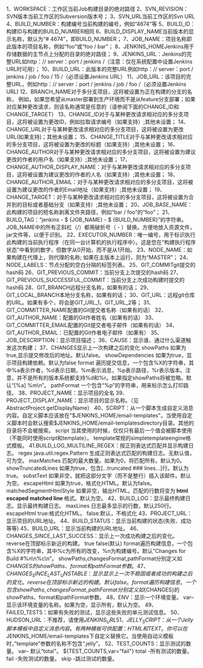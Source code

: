 1、WORKSPACE：工作区当前Job构建目录的绝对路径
2、SVN_REVISION：SVN版本当前工作区的Subversion版本号；
3、SVN_URL当前工作区的Svn URL
4、BUILD_NUMBER：构建编号当前构建的编号，例如“4674”等
5、BUILD_ID：构建ID与构建的BUILD_NUMBER相同
6、BUILD_DISPLAY_NAME当前版本的显示名称，默认为“# 4674”，即BUILD_NUMBER；
7、JOB_NAME：项目名称即此版本的项目名称，例如“foo”或“foo / bar”；
8、JENKINS_HOMEJenkins用于存储数据的主节点上分配的目录的绝对路径；
9、JENKINS_URL：Jenkins的完整URL如http：// server：port / jenkins /（注意：仅在系统配置中设置Jenkins URL时可用）；
10、BUILD_URL：此版本的完整URL例如http：// server：port / jenkins / job / foo / 15 /（必须设置Jenkins URL）
11、JOB_URL：该项目的完整URL，例如http：// server：port / jenkins / job / foo /（必须设置Jenkins URL)
12、BRANCH_NAME对于多分支项目，这将被设置为正在构建的分支的名称，
例如，如果您希望从master部署到生产环境而不是从feature分支部署；如果对应某种更改请求，则该名称通常是任意的（请参阅下面的CHANGE_ID和CHANGE_TARGET）
13、CHANGE_ID对于与某种更改请求相对应的多分支项目，这将被设置为更改ID，例如拉取请求编号（如果支持）;其他未设置；
14、CHANGE_URL对于与某种更改请求相对应的多分支项目，这将被设置为更改URL(如果支持)；其他未设置；
15、CHANGE_TITLE对于与某种更改请求相对应的多分支项目，这将被设置为更改的标题（如果支持）;其他未设置；
16、CHANGE_AUTHOR对于与某种更改请求相对应的多分支项目，这将被设置为建议更改的作者的用户名（如果支持）;其他未设置；
17、CHANGE_AUTHOR_DISPLAY_NAME：对于与某种更改请求相对应的多分支项目，这将被设置为建议更改的作者的人名（如果支持）;其他未设置；
18、CHANGE_AUTHOR_EMAIL：对于与某种更改请求相对应的多分支项目，这将被设置为建议更改的作者的Email地址（如果支持）;其他未设置；
19、CHANGE_TARGET：对于与某种更改请求相对应的多分支项目，这将被设置为合并到的目标或者基础分支（如果支持）;其他未设置；
20、JOB_BASE_NAME：此构建的项目的短名称剥离文件夹路径，例如“bar / foo”的“foo”；
21、BUILD_TAG：“jenkins - $ {JOB_NAME} - $ {BUILD_NUMBER}”的字符串。 JOB_NAME中的所有正斜杠（/）都用破折号（ - ）替换。方便地放入资源文件，jar文件等，以便于识别。
22、EXECUTOR_NUMBER：唯一编号，用于标识执行此构建的当前执行程序（在同一台计算机的执行程序中）。这是您在“构建执行程序状态”中看到的数字，但数字从0开始，而不是从1开始。
23、NODE_NAME：如果构建在代理上，则代理的名称; 如果在主版本上运行，则为“MASTER”；
24、NODE_LABELS：节点分配的空白分隔的标签列表。
25、GIT_COMMITgit提交的hash码
26、GIT_PREVIOUS_COMMIT：当前分支上次提交的hash码
27、GIT_PREVIOUS_SUCCESSFUL_COMMIT：当前分支上次成功构建时提交的hash码
28、GIT_BRANCH远程分支名称，如果有的话；
29、GIT_LOCAL_BRANCH本地分支名称，如果有的话；
30、GIT_URL：远程git仓库的URL。如果有多个，将会是GIT_URL_1，GIT_URL_2等；
31、GIT_COMMITTER_NAME配置的Git提交者名称（如果有的话）
32、GIT_AUTHOR_NAME：配置的Git作者姓名（如果有的话）
33、GIT_COMMITTER_EMAIL配置的Git提交者电子邮件（如果有的话）
34、GIT_AUTHOR_EMAIL：已配置的Git作者电子邮件（如果有）
35、JOB_DESCRIPTION：显示项目描述；
36、CAUSE：显示谁、通过什么渠道触发这次构建；
37、CHANGES显示上一次构建之后的变化
 showPaths 如果为 true,显示提交修改后的地址。默认false。
 showDependencies 如果为true，显示项目构建依赖。默认为false
 format 遍历提交信息，一个包含%X的字符串，其中%a表示作者，%d表示日期，%m表示消息，%p表示路径，%r表示版本。注意，并不是所有的版本系统都支持%d和%r。如果指定showPaths将被忽略。默认“[%a] %m\\n”。
 pathFormat 一个包含“%p”的字符串，用来标示怎么打印路径。
38、PROJECT_NAME：显示项目的全名
39、PROJECT_DISPLAY_NAME：显示项目的显示名称。（见AbstractProject.getDisplayName）
40、SCRIPT：从一个脚本生成自定义消息内容。自定义脚本应该放在"$JENKINS_HOME/email-templates"。当使用自定义脚本时会默认搜索$JENKINS_HOME/email-templatesdirectory目录。其他的目录将不会被搜索。
 script 当其使用的时候，仅仅只有最后一个值会被脚本使用（不能同时使用script和template）。
 template常规的simpletemplateengine格式模板。
41.BUILD_LOG_MULTILINE_REGEX：按正则表达式匹配并显示构建日志。
 regex java.util.regex.Pattern 生成正则表达式匹配的构建日志。无默认值，可为空。
    maxMatches 匹配的最大数量。如果为0，将匹配所有。默认为0。
    showTruncatedLines 如果为true，包含[...truncated ### lines...]行。默认为true。
    substText 如果非空，就把这部分文字（而不是整行）插入该邮件。默认为空。
    escapeHtml 如果为true，格式化HTML。默认为false。
    matchedSegmentHtmlStyle 如果非空，输出HTML。匹配的行数将变为<b style="your-style-value"> html escaped matched line </b>格式。默认为空。
42、BUILD_LOG：显示最终构建日志。显示最终构建日志。
 maxLines 日志最多显示的行数，默认250行。
 escapeHtml 
  true:格式化HTML。
  false:默认，不格式化
43、PROJECT_URL：显示项目的URL地址。
44、BUILD_STATUS：显示当前构建的状态(失败、成功等等)
45、BUILD_URL：显示当前构建的URL地址。
46、CHANGES_SINCE_LAST_SUCCESS：显示上一次成功构建之后的变化。
 reverse在顶部标示新近的构建。
  true
  false(默认)
 format遍历构建信息，一个包含%X的字符串，其中%c为所有的改变，%n为构建编号。默认”Changes for Build #%n\n%c\n”。
 showPaths,changesFormat,pathFormat分别定义如${CHANGES}的showPaths、format和pathFormat参数。
47、CHANGES_SINCE_LAST_UNSTABLE：显示显示上一次不稳固或者成功的构建之后的变化。
 reverse在顶部标示新近的构建。默认false。
 format遍历构建信息，一个包含%X的字符串，其中%c为所有的改变，%n为构建编号。默认”Changes for Build #%n\n%c\n”。
 showPaths,changesFormat,pathFormat分别定义如${CHANGES}的showPaths、format和pathFormat参数。
48、ENV：显示一个环境变量。
 var– 显示该环境变量的名称。如果为空，显示所有，默认为空。
49、FAILED_TESTS：如果有失败的测试，显示这些失败的单元测试信息。
50、HUDSON_URL：不推荐，请使用$JENKINS_URL
51、JELLY_SCRIPT：从一个Jelly脚本模板中自定义消息内容。有两种模板可供配置：HTML和TEXT。你可以在$JENKINS_HOME/email-templates下自定义替换它。当使用自动义模板时，”template”参数的名称不包含“.jelly”。
52、TEST_COUNTS：显示测试的数量。
    var– 默认“total”。   ${TEST_COUNTS,var="fail"}
        total -所有测试的数量。
        fail -失败测试的数量。
        skip -跳过测试的数量。